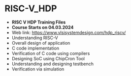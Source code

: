 # RISC-V_HDP
+ **RISC V HDP Training Files**
+ **Course Starts on 04.03.2024**
+ Web link:  https://www.vlsisystemdesign.com/hdp_riscv/
+ Understanding RISC-V
+ Overall design of application
+ C code implementation
+ Verification of C code using compilers
+ Designing SoC using ChipCron Tool
+ Understanding and designing testbench
+ Verification via simulation
